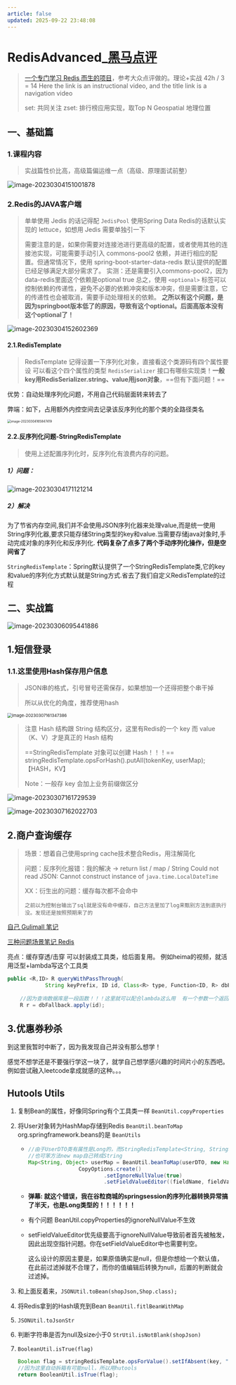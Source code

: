 ```yaml
---
article: false
updated: 2025-09-22 23:48:08
---
```

# RedisAdvanced_[黑马点评](https://www.bilibili.com/video/BV1PG4y1s7io/?spm_id_from=333.788&vd_source=0f3bf62c50d57c4a7d85b89b4d2633e0)

> [一个专门学习 Redis 而生的项目](https://www.bilibili.com/video/BV1cr4y1671t/?spm_id_from=333.337.search-card.all.click&vd_source=0f3bf62c50d57c4a7d85b89b4d2633e0)，参考大众点评做的。理论+实战   42h / 3 = 14
> Here the link is an instructional video, and the title link is a navigation video
>
> set: 共同关注
> zset: 排行榜应用实现，取Top N
> Geospatial 地理位置

## 一、基础篇

### 1.课程内容

> 实战篇性价比高，高级篇偏运维一点（高级、原理面试前整）

![image-20230304151001878](https://pub-83c20763effa4ac69b4d6a9e22c9936e.r2.dev/img/202303041510042.png)

### 2.Redis的JAVA客户端

> 单单使用 Jedis 的话记得配 `JedisPool`
> 使用Spring Data Redis的话默认实现的 lettuce，如想用 Jedis 需要单独引一下
>
> 需要注意的是，如果你需要对连接池进行更高级的配置，或者使用其他的连接池实现，可能需要手动引入 commons-pool2 依赖，并进行相应的配置。但通常情况下，使用 spring-boot-starter-data-redis 默认提供的配置已经足够满足大部分需求了。
> 实测：还是需要引入commons-pool2，因为data-redis里面这个依赖是optional true
> 总之，使用 `<optional>` 标签可以控制依赖的传递性，避免不必要的依赖冲突和版本冲突，但是需要注意，它的传递性也会被取消，需要手动处理相关的依赖。   **之所以有这个问题，是因为springboot版本低了的原因，导致有这个optional。后面高版本没有这个optional了！**

![image-20230304152602369](https://pub-83c20763effa4ac69b4d6a9e22c9936e.r2.dev/img/202303041526511.png)

#### 2.1.RedisTemplate

> RedisTemplate 记得设置一下序列化对象，直接看这个类源码有四个属性要设
> 可以看这个四个属性的类型 `RedisSerializer` 接口有哪些实现类！**一般key用RedisSerializer.string、value用json对象**，==但有下面问题！==

优势：自动处理序列化问题，不用自己代码层面转来转去了

弊端：如下，占用额外内控空间去记录该反序列化的那个类的全路径类名

<img src="https://pub-83c20763effa4ac69b4d6a9e22c9936e.r2.dev/img/202303041658585.png" alt="image-20230304165847419" style="zoom:50%;" />

#### 2.2.反序列化问题-StringRedisTemplate

> 使用上述配置序列化时，反序列化有浪费内存的问题。

##### 1）问题：

![image-20230304171121214](https://pub-83c20763effa4ac69b4d6a9e22c9936e.r2.dev/img/202303041711043.png)

##### 2）解决

为了节省内存空间,我们并不会使用JSON序列化器来处理value,而是统一使用String序列化器,要求只能存储String类型的key和value.当需要存储java对象时,手动完成对象的序列化和反序列化.  **代码复杂了点多了两个手动序列化操作，但是空间省了**

`StringRedisTemplate`：Spring默认提供了一个StringRedisTemplate类,它的key和value的序列化方式默认就是String方式.省去了我们自定义RedisTemplate的过程



## 二、实战篇

![image-20230306095441886](https://pub-83c20763effa4ac69b4d6a9e22c9936e.r2.dev/img/202303060954783.png)

## 1.短信登录

### 1.1.这里使用Hash保存用户信息

> JSON串的格式，引号冒号还需保存，如果想加一个还得把整个串干掉
>
> 所以从优化的角度，推荐使用hash

<img src="https://pub-83c20763effa4ac69b4d6a9e22c9936e.r2.dev/img/202303071617889.png" alt="image-20230307161347386" style="zoom: 67%;" />

> 注意 Hash 结构跟 String 结构区分，这里有Redis的一个 key 而 value（K、V）才是真正的 Hash 结构
>
> ==StringRedisTemplate 对象可以创建 Hash！！！== stringRedisTemplate.opsForHash().putAll(tokenKey, userMap);【HASH，KV】
>
> Note：一般存 key 会加上业务前缀做区分

![image-20230307161729539](https://pub-83c20763effa4ac69b4d6a9e22c9936e.r2.dev/img/202303071617089.png)

![image-20230307162022703](https://pub-83c20763effa4ac69b4d6a9e22c9936e.r2.dev/img/202303071620766.png)





## 2.商户查询缓存

> 场景：想着自己使用spring cache技术整合Redis，用注解简化
>
> 问题：反序列化报错：我的解决 -> return list / map / String
> Could not read JSON: Cannot construct instance of `java.time.LocalDateTime`
>
> XX：衍生出的问题：缓存每次都不会命中
>
> ```
> 之前以为控制台输出了sql就是没有命中缓存，自己方法里加了log来甄别方法到底执行没。发现还是按照预期来了的
> ```

[自己 Gulimall 笔记](../GuliMall/Advanced)

[三种问题场景笔记 Redis](./Redis)

亮点：缓存穿透/击穿 可以封装成工具类，给后面复用。  例如heima的视频，就活用泛型+lambda写这个工具类

```java
public <R,ID> R queryWithPassThrough(
            String keyPrefix, ID id, Class<R> type, Function<ID, R> dbFallback, Long time, TimeUnit unit){
    
    //因为查询数据库是一段函数！！！这里就可以配合lambda这么用  有一个参数一个返回值
    R r = dbFallback.apply(id);
```





## 3.优惠券秒杀

到这里我暂时中断了，因为我发现自己并没有那么想学！

感觉不想学还是不要强行学这一块了，就学自己想学感兴趣的时间片小的东西吧。例如尝试融入leetcode拿成就感的这种。。。































































































## Hutools Utils

1. 复制Bean的属性，好像同Spring有个工具类一样 `BeanUtil.copyProperties`

2. 将User对象转为HashMap存储到Redis `BeanUtil.beanToMap`   org.springframework.beans的是 `BeanUtils`

   * ```java
     //由于UserDTO类有属性是Long的，而StringRedisTemplate<String, String>，所以这里用hutools构造函数定制化全给String
     //也可笨方法new map自己转成String
     Map<String, Object> userMap = BeanUtil.beanToMap(userDTO, new HashMap<>(),
                     CopyOptions.create()
                             .setIgnoreNullValue(true)
                             .setFieldValueEditor((fieldName, fieldValue) -> fieldValue.toString()));
     ```

   * **弹幕: 就这个错误，我在谷粒商城的springsession的序列化器转换异常搞了半天，也是Long类型的！！！！！！**

   * 有个问题  BeanUtil.copyProperties的ignoreNullValue不生效

   * setFieldValueEditor优先级要高于ignoreNullValue导致前者首先被触发，因此出现空指针问题。你在setFieldValueEditor中也需要判空。

     这么设计的原因主要是，如果原值确实是null，但是你想给一个默认值，在此前过滤掉就不合理了，而你的值编辑后转换为null，后置的判断就会过滤掉。

3. 和上面反着来，`JSONUtil.toBean(shopJson,Shop.class);`

4. 将Redis拿到的Hash填充到Bean `BeanUtil.fitlBeanWithMap`

5. `JSONUtil.toJsonStr`

6. 判断字符串是否为null及size小于0 `StrUtil.isNotBlank(shopJson)`

7. `BooleanUtil.isTrue(flag)`

   ```java
   Boolean flag = stringRedisTemplate.opsForValue().setIfAbsent(key, "1", 10, TimeUnit.SECONDS);
   //因为这里自动拆箱有可能null，所以用hutools
   return BooleanUtil.isTrue(flag);
   ```

